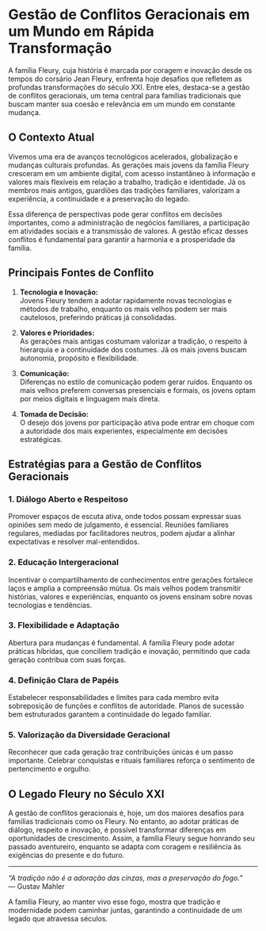 # Gestão de Conflitos Geracionais em um Mundo em Rápida Transformação

A família Fleury, cuja história é marcada por coragem e inovação desde os tempos do corsário Jean Fleury, enfrenta hoje desafios que refletem as profundas transformações do século XXI. Entre eles, destaca-se a gestão de conflitos geracionais, um tema central para famílias tradicionais que buscam manter sua coesão e relevância em um mundo em constante mudança.

## O Contexto Atual

Vivemos uma era de avanços tecnológicos acelerados, globalização e mudanças culturais profundas. As gerações mais jovens da família Fleury cresceram em um ambiente digital, com acesso instantâneo à informação e valores mais flexíveis em relação a trabalho, tradição e identidade. Já os membros mais antigos, guardiões das tradições familiares, valorizam a experiência, a continuidade e a preservação do legado.

Essa diferença de perspectivas pode gerar conflitos em decisões importantes, como a administração de negócios familiares, a participação em atividades sociais e a transmissão de valores. A gestão eficaz desses conflitos é fundamental para garantir a harmonia e a prosperidade da família.

## Principais Fontes de Conflito

1. **Tecnologia e Inovação:**  
   Jovens Fleury tendem a adotar rapidamente novas tecnologias e métodos de trabalho, enquanto os mais velhos podem ser mais cautelosos, preferindo práticas já consolidadas.

2. **Valores e Prioridades:**  
   As gerações mais antigas costumam valorizar a tradição, o respeito à hierarquia e a continuidade dos costumes. Já os mais jovens buscam autonomia, propósito e flexibilidade.

3. **Comunicação:**  
   Diferenças no estilo de comunicação podem gerar ruídos. Enquanto os mais velhos preferem conversas presenciais e formais, os jovens optam por meios digitais e linguagem mais direta.

4. **Tomada de Decisão:**  
   O desejo dos jovens por participação ativa pode entrar em choque com a autoridade dos mais experientes, especialmente em decisões estratégicas.

## Estratégias para a Gestão de Conflitos Geracionais

### 1. **Diálogo Aberto e Respeitoso**

Promover espaços de escuta ativa, onde todos possam expressar suas opiniões sem medo de julgamento, é essencial. Reuniões familiares regulares, mediadas por facilitadores neutros, podem ajudar a alinhar expectativas e resolver mal-entendidos.

### 2. **Educação Intergeracional**

Incentivar o compartilhamento de conhecimentos entre gerações fortalece laços e amplia a compreensão mútua. Os mais velhos podem transmitir histórias, valores e experiências, enquanto os jovens ensinam sobre novas tecnologias e tendências.

### 3. **Flexibilidade e Adaptação**

Abertura para mudanças é fundamental. A família Fleury pode adotar práticas híbridas, que conciliem tradição e inovação, permitindo que cada geração contribua com suas forças.

### 4. **Definição Clara de Papéis**

Estabelecer responsabilidades e limites para cada membro evita sobreposição de funções e conflitos de autoridade. Planos de sucessão bem estruturados garantem a continuidade do legado familiar.

### 5. **Valorização da Diversidade Geracional**

Reconhecer que cada geração traz contribuições únicas é um passo importante. Celebrar conquistas e rituais familiares reforça o sentimento de pertencimento e orgulho.

## O Legado Fleury no Século XXI

A gestão de conflitos geracionais é, hoje, um dos maiores desafios para famílias tradicionais como os Fleury. No entanto, ao adotar práticas de diálogo, respeito e inovação, é possível transformar diferenças em oportunidades de crescimento. Assim, a família Fleury segue honrando seu passado aventureiro, enquanto se adapta com coragem e resiliência às exigências do presente e do futuro.

---

*“A tradição não é a adoração das cinzas, mas a preservação do fogo.”*  
— Gustav Mahler

A família Fleury, ao manter vivo esse fogo, mostra que tradição e modernidade podem caminhar juntas, garantindo a continuidade de um legado que atravessa séculos.